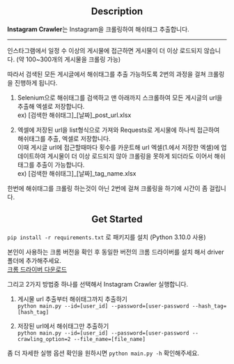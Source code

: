 ## <center>Description</center>
**Instagram Crawler**는 Instagram을 크롤링하여 해쉬태그 추출합니다.

---

인스타그램에서 일정 수 이상의 게시물에 접근하면 게시물이 더 이상 로드되지 않습니다. (약 100~300개의 게시물을 크롤링 가능)

따라서 검색된 모든 게시글에서 해쉬태그를 추출 가능하도록 2번의 과정을 걸쳐 크롤링을 진행하게 됩니다.

1. Selenium으로 해쉬태그를 검색하고 맨 아래까지 스크롤하여 모든 게시글의 url을 추출해 엑셀로 저장합니다.  
ex) [검색한 해쉬태그]_[날짜]_post_url.xlsx

2. 엑셀에 저장된 url을 list형식으로 가져와 Requests로 게시물에 하나씩 접근하여 해쉬태그를 추출, 엑셀로 저장합니다.  
이때 게시글 url에 접근할때마다 횟수를 카운트해 url 엑셀(1.에서 저장한 엑셀)에 업데이트하여 게시물이 더 이상 로드되지 않아 크롤링을 못하게 되더라도 이어서 해쉬태그를 추출이 가능합니다.  
ex) [검색한 해쉬태그]_[날짜]_tag_name.xlsx

한번에 해쉬태그를 크롤링 하는것이 아닌 2번에 걸쳐 크롤링을 하기에 시간이 좀 걸립니다.

## <center>Get Started</center>

`pip install -r requirements.txt` 로 패키지를 설치
(Python 3.10.0 사용)

본인이 사용하는 크롬 버전을 확인 후 동일한 버전의 크롬 드라이버를 설치 해서 driver 폴더에 추가해주세요.  
[크롬 드라이버 다운로드](https://chromedriver.chromium.org/downloads)

그리고 2가지 방법중 하나를 선택해서 Instagram Crawler 실행합니다.

1. 게시물 url 추출부터 해쉬태그까지 추출하기  
`python main.py --id=[user_id] --password=[user-password --hash_tag=[hash_tag]`

2. 저장된 url에서 해쉬태그만 추출하기  
`python main.py --id=[user_id] --password=[user-password --crawling_option=2 --file_name=[file_name]`

좀 더 자세한 실행 옵션 확인을 원하시면 `python main.py -h` 확인해주세요.
